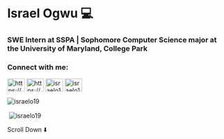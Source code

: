 <h1 align="left"> Israel Ogwu 💻</h1>
<h3 align="left">SWE Intern at SSPA | Sophomore Computer Science major at the University of Maryland, College Park</h3>

<h3 align="left">Connect with me:</h3>
<p align="left">
<a href="https://linkedin.com/in/https://www.linkedin.com/in/israelogwu/" target="blank"><img align="center" src="https://raw.githubusercontent.com/rahuldkjain/github-profile-readme-generator/master/src/images/icons/Social/linked-in-alt.svg" alt="https://www.linkedin.com/in/israelogwu/" height="30" width="40" /></a>
<a href="https://www.youtube.com/c/https://www.youtube.com/@israelogwu7890/featured" target="blank"><img align="center" src="https://raw.githubusercontent.com/rahuldkjain/github-profile-readme-generator/master/src/images/icons/Social/youtube.svg" alt="https://www.youtube.com/@israelogwu7890/featured" height="30" width="40" /></a>
<a href="https://www.hackerrank.com/israelo19" target="blank"><img align="center" src="https://raw.githubusercontent.com/rahuldkjain/github-profile-readme-generator/master/src/images/icons/Social/hackerrank.svg" alt="israelo19" height="30" width="40" /></a>
<a href="https://www.leetcode.com/israelo19" target="blank"><img align="center" src="https://raw.githubusercontent.com/rahuldkjain/github-profile-readme-generator/master/src/images/icons/Social/leet-code.svg" alt="israelo19" height="30" width="40" /></a>
</p>


<p><img align="center" src="https://github-readme-stats.vercel.app/api/top-langs?username=israelo19&show_icons=true&locale=en&layout=compact" alt="israelo19" /></p>
<p>&nbsp;<img align="center" src="https://github-readme-stats.vercel.app/api?username=israelo19&show_icons=true&locale=en" alt="israelo19" /></p>

Scroll Down ⬇️
